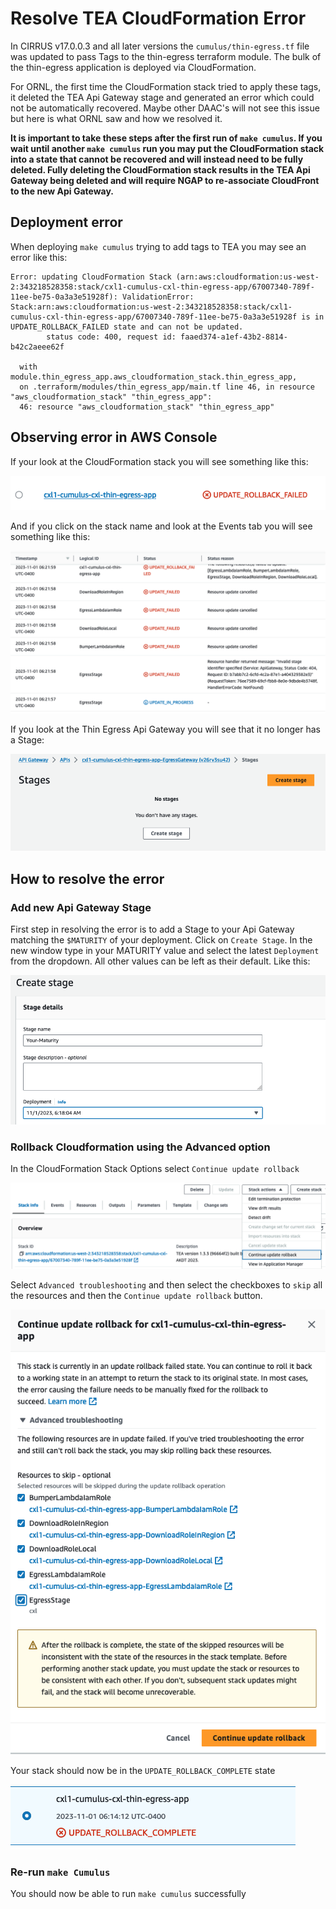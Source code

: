 # Resolve TEA CloudFormation Error

In CIRRUS v17.0.0.3 and all later versions the `cumulus/thin-egress.tf` file was updated
to pass Tags to the thin-egress terraform module.  The bulk of the thin-egress application
is deployed via CloudFormation.

For ORNL, the first time the CloudFormation stack tried to apply these tags, it deleted
the TEA Api Gateway stage and generated an error which could not be automatically
recovered.  Maybe other DAAC's will not see this issue but here is what ORNL saw and how
we resolved it.

**It is important to take these steps after the first run of `make cumulus`.  If you
wait until another `make cumulus` run you may put the CloudFormation stack into a state
that cannot be recovered and will instead need to be fully deleted.  Fully deleting the
CloudFormation stack results in the TEA Api Gateway being deleted and will require NGAP
to re-associate CloudFront to the new Api Gateway.**

## Deployment error

When deploying `make cumulus` trying to add tags to TEA you may see an error like this:

```
Error: updating CloudFormation Stack (arn:aws:cloudformation:us-west-2:343218528358:stack/cxl1-cumulus-cxl-thin-egress-app/67007340-789f-11ee-be75-0a3a3e51928f): ValidationError: Stack:arn:aws:cloudformation:us-west-2:343218528358:stack/cxl1-cumulus-cxl-thin-egress-app/67007340-789f-11ee-be75-0a3a3e51928f is in UPDATE_ROLLBACK_FAILED state and can not be updated.
        status code: 400, request id: faaed374-a1ef-43b2-8814-b42c2aeee62f

  with module.thin_egress_app.aws_cloudformation_stack.thin_egress_app,
  on .terraform/modules/thin_egress_app/main.tf line 46, in resource "aws_cloudformation_stack" "thin_egress_app":
  46: resource "aws_cloudformation_stack" "thin_egress_app"
```

## Observing error in AWS Console

If your look at the CloudFormation stack you will see something like this:

![CloudFormation Update Rollback Failed](images/cloudformation_update_rollback_failed.png)

And if you click on the stack name and look at the Events tab you will see something
like this:

![CloudFormation update events](images/cloudformation_update_events.png)

If you look at the Thin Egress Api Gateway you will see that it no longer has a Stage:

![Thin Egress Api Gateway with no Stage](images/tea_api_gateway_no_stage.png)

## How to resolve the error

### Add new Api Gateway Stage

First step in resolving the error is to add a Stage to your Api Gateway matching the
`$MATURITY` of your deployment.   Click on `Create Stage`.  In the new window type in
your MATURITY value and select the latest `Deployment` from the dropdown.  All other
values can be left as their default. Like this:

![Create new Api Gateway Stage](images/create_new_api_gateway_stage.png)

### Rollback Cloudformation using the Advanced option

In the CloudFormation Stack Options select `Continue update rollback`

![Continue update rollback](images/cloudformation_continue_update_rollback.png)

Select `Advanced troubleshooting` and then select the checkboxes to `skip` all the
resources and then the `Continue update rollback` button.

![Skip all resources](images/cloudformation_skip_all_resources.png)

Your stack should now be in the `UPDATE_ROLLBACK_COMPLETE` state

![Update Rollback Complete](images/cloudformation_update_rollback_complete.png)

### Re-run `make Cumulus`

You should now be able to run `make cumulus` successfully

